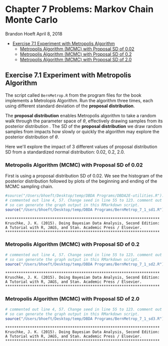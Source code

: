 Chapter 7 Problems: Markov Chain Monte Carlo
================
Brandon Hoeft
April 8, 2018

-   [Exercise 7.1 Experiment with Metropolis Algorithm](#exercise-7.1-experiment-with-metropolis-algorithm)
    -   [Metropolis Algorithm (MCMC) with Proposal SD of 0.02](#metropolis-algorithm-mcmc-with-proposal-sd-of-0.02)
    -   [Metropolis Algorithm (MCMC) with Proposal SD of 0.2](#metropolis-algorithm-mcmc-with-proposal-sd-of-0.2)
    -   [Metropolis Algorithm (MCMC) with Proposal SD of 2.0](#metropolis-algorithm-mcmc-with-proposal-sd-of-2.0)

Exercise 7.1 Experiment with Metropolis Algorithm
-------------------------------------------------

The script called `BernMetrop.R` from the program files for the book implements a Metrolopis Algorithm. Run the algorithm three times, each using different standard deviation of the **proposal distribution**.

The **proposal distribution** enables Metropolis algorithm to take a random walk through the parameter space of *θ*, effectively drawing samples from its posterior distribution . The SD of the **proposal distribution** we draw random samples from impacts how slowly or quickly the algorithm may explore the posterior distribution of *θ*.

Here we'll explore the impact of 3 different values of proposal distribution SD from a standardized normal distribution: 0.02, 0.2, 2.0.

### Metropolis Algorithm (MCMC) with Proposal SD of 0.02

First is using a proposal distribution SD of 0.02. We see the histogram of the posterior distribution followed by plots of the beginning and ending of the MCMC sampling chain.

``` r
#source("/Users/bhoeft/Desktop/temp/DBDA Programs/DBDA2E-utilities.R"). 
# commented out line 4, 57. Change seed in line 55 to 123. comment out line 89 for openGraph
# so can generate the graph output in this RMarkdown script. 
source("/Users/bhoeft/Desktop/temp/DBDA Programs/BernMetrop_7_1_sd1.R")
```


    *********************************************************************
    Kruschke, J. K. (2015). Doing Bayesian Data Analysis, Second Edition:
    A Tutorial with R, JAGS, and Stan. Academic Press / Elsevier.
    *********************************************************************

### Metropolis Algorithm (MCMC) with Proposal SD of 0.2

``` r
# commented out line 4, 57. Change seed in line 55 to 123. comment out line 89 for openGraph
# so can generate the graph output in this RMarkdown script. 
source("/Users/bhoeft/Desktop/temp/DBDA Programs/BernMetrop_7_1_sd2.R")
```


    *********************************************************************
    Kruschke, J. K. (2015). Doing Bayesian Data Analysis, Second Edition:
    A Tutorial with R, JAGS, and Stan. Academic Press / Elsevier.
    *********************************************************************

### Metropolis Algorithm (MCMC) with Proposal SD of 2.0

``` r
# commented out line 4, 57. Change seed in line 55 to 123. comment out line 89 for openGraph
# so can generate the graph output in this RMarkdown script. 
source("/Users/bhoeft/Desktop/temp/DBDA Programs/BernMetrop_7_1_sd3.R")
```


    *********************************************************************
    Kruschke, J. K. (2015). Doing Bayesian Data Analysis, Second Edition:
    A Tutorial with R, JAGS, and Stan. Academic Press / Elsevier.
    *********************************************************************
